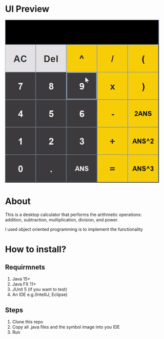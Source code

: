 # UI Preview #
![](https://github.com/asemshaath/Calculator/blob/main/Pics/giffyCalculator.gif)

# About #
This is a desktop calculator that performs the arithmetic operations: addition,
subtraction, multiplication, division, and power.

I used object oriented programming is to implement the functionality

# How to install? #
## Requirmnets ##
1) Java 15+
2) Java FX 11+
3) JUnit 5 (if you want to test)
4) An IDE e.g.(IntelliJ, Eclipse)

## Steps ##
1) Clone this repo
2) Copy all .java files and the symbol image into you IDE
3) Run 
